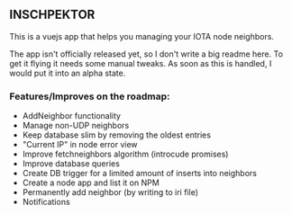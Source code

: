 ## INSCHPEKTOR

This is a vuejs app that helps you managing your IOTA node neighbors.

The app isn't officially released yet, so I don't write a big readme here. To get it flying it needs some manual tweaks.
As soon as this is handled, I would put it into an alpha state.

### Features/Improves on the roadmap:

- AddNeighbor functionality
- Manage non-UDP neighbors
- Keep database slim by removing the oldest entries
- "Current IP" in node error view
- Improve fetchneighbors algorithm (introcude promises)
- Improve database queries
- Create DB trigger for a limited amount of inserts into neighbors
- Create a node app and list it on NPM
- Permanently add neighbor (by writing to iri file)
- Notifications